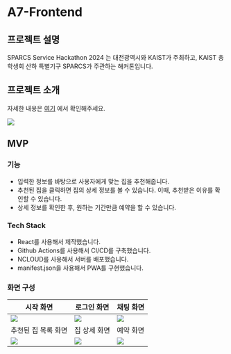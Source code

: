 # A7-Frontend

## 프로젝트 설명
SPARCS Service Hackathon 2024 는 대전광역시와 KAIST가 주최하고,  KAIST 총학생회 산하 특별기구 SPARCS가 주관하는 해커톤입니다.

## 프로젝트 소개

자세한 내용은 [여기](https://github.com/SPARCS-Service-Hackathon-2024/A7-Repo) 에서 확인해주세요.

![](https://github.com/SPARCS-Service-Hackathon-2024/A7-Backend/assets/89565530/a3eb6847-93fd-4c5c-b0e1-d1f475c937a5)

## MVP

### 기능

- 입력한 정보를 바탕으로 사용자에게 맞는 집을 추천해줍니다.
- 추천된 집을 클릭하면 집의 상세 정보를 볼 수 있습니다. 이때, 추천받은 이유를 확인할 수 있습니다.
- 상세 정보를 확인한 후, 원하는 기간만큼 예약을 할 수 있습니다.

### Tech Stack

- React를 사용해서 제작했습니다.
- Github Actions를 사용해서 CI/CD를 구축했습니다.
- NCLOUD를 사용해서 서버를 배포했습니다.
- manifest.json을 사용해서 PWA를 구현했습니다.

### 화면 구성

| 시작 화면                                                                                                                 | 로그인 화면                                                                                                                | 채팅 화면                                                                                                                 |
|-----------------------------------------------------------------------------------------------------------------------|-----------------------------------------------------------------------------------------------------------------------|-----------------------------------------------------------------------------------------------------------------------|
| ![](https://github.com/SPARCS-Service-Hackathon-2024/A7-Backend/assets/89565530/1f86a7b1-0eb7-4648-a2dc-e50b28fb18fb) | ![](https://github.com/SPARCS-Service-Hackathon-2024/A7-Backend/assets/89565530/c17a4ac4-3f15-42e9-9e7f-57a26a42427a) | ![](https://github.com/SPARCS-Service-Hackathon-2024/A7-Backend/assets/89565530/debbd9c1-50f0-4eb7-86cd-329d02e98a6f) |
| 추천된 집 목록 화면                                                                                                           | 집 상세 화면                                                                                                               | 예약 화면                                                                                                                 |
| ![](https://github.com/SPARCS-Service-Hackathon-2024/A7-Backend/assets/89565530/00a2f055-e6a0-41ce-b79a-b3d69d8f1f81) | ![](https://github.com/SPARCS-Service-Hackathon-2024/A7-Backend/assets/89565530/6d338679-17b6-4222-b556-4414be9c2214)                                                                                                                      | ![](https://github.com/SPARCS-Service-Hackathon-2024/A7-Backend/assets/89565530/d7cdfc96-59ca-4a44-b5bd-835a05c65a7b) |

